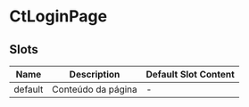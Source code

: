 # CtLoginPage

## Slots

<!-- @vuese:CtLoginPage:slots:start -->
|Name|Description|Default Slot Content|
|---|---|---|
|default|Conteúdo da página|-|

<!-- @vuese:CtLoginPage:slots:end -->


